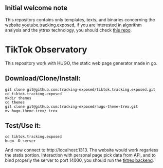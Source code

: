 ## Initial welcome note

This repository contains only templates, texts, and binaries concerning the website youtube.tracking.exposed, if you are interested in algorithm analysis and the yttrex technology, you should check [this repo](https://github.com/tracking-exposed/yttrex).

# TikTok Observatory 

This repository work with HUGO, the static web page generator made in go.

## Download/Clone/Install:

```
git clone git@github.com:tracking-exposed/tiktok.tracking.exposed.git 
cd tiktok.tracking.exposed
mkdir themes
cd themes
git clone git@github.com:tracking-exposed/hugo-theme-trex.git
mv hugo-theme-trex/ trex
```

## Test/Use it:

```
cd tiktok.tracking.exposed
hugo -D server
```

And now connect to http://localhost:1313. The website would work regarless the statis portion. Interaction with personal page pick data from API, and to bind properly the server to port 14000, you should run the [tktrex backend](https://github.com/tracking-exposed/tktrex).

